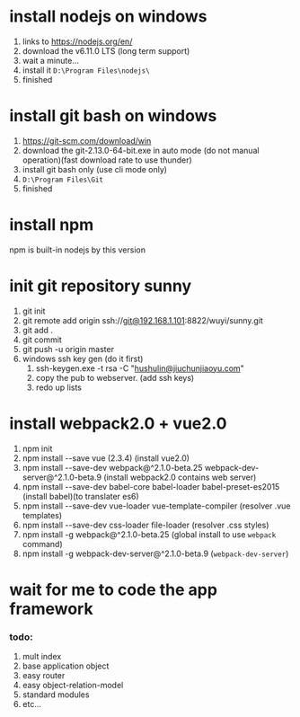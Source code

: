 # install nodejs on windows
1. links to https://nodejs.org/en/
2. download the v6.11.0 LTS (long term support)
3. wait a minute...
4. install it `D:\Program Files\nodejs\`
5. finished


# install git bash on windows
1. https://git-scm.com/download/win
2. download the git-2.13.0-64-bit.exe in auto mode (do not manual operation)(fast download rate to use thunder)
3. install git bash only (use cli mode only)
4. `D:\Program Files\Git`
5. finished


# install npm
npm is built-in nodejs by this version


# init git repository sunny
1. git init
2. git remote add origin ssh://git@192.168.1.101:8822/wuyi/sunny.git
3. git add .
4. git commit
5. git push -u origin master
6. windows ssh key gen (do it first)
	1. ssh-keygen.exe -t rsa -C "hushulin@jiuchunjiaoyu.com"
	2. copy the pub to webserver. (add ssh keys)
	3. redo up lists


# install webpack2.0 + vue2.0
1. npm init
2. npm install --save vue (2.3.4) (install vue2.0)
3. npm install --save-dev webpack@^2.1.0-beta.25 webpack-dev-server@^2.1.0-beta.9 (install webpack2.0 contains web server)
4. npm install --save-dev babel-core babel-loader babel-preset-es2015 (install babel)(to translater es6)
5. npm install --save-dev vue-loader vue-template-compiler (resolver .vue templates)
6. npm install --save-dev css-loader file-loader (resolver .css styles)
7. npm install -g webpack@^2.1.0-beta.25 (global install to use `webpack` command)
8. npm install -g webpack-dev-server@^2.1.0-beta.9 (`webpack-dev-server`)


# wait for me to code the app framework
### todo:
1. mult index
2. base application object
3. easy router
4. easy object-relation-model
5. standard modules
6. etc...